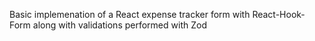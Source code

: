 Basic implemenation of a React expense tracker form with React-Hook-Form along with validations performed with Zod
